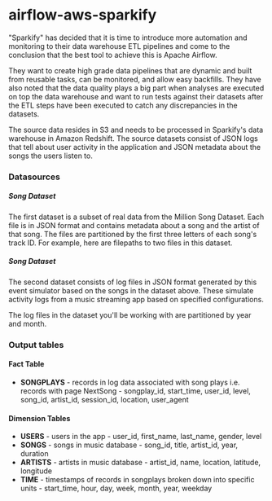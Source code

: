 # airflow-aws-sparkify

"Sparkify" has decided that it is time to introduce more automation and monitoring to their data warehouse ETL pipelines and come to the conclusion that the best tool to achieve this is Apache Airflow.

They want to create high grade data pipelines that are dynamic and built from reusable tasks, can be monitored, and allow easy backfills. They have also noted that the data quality plays a big part when analyses are executed on top the data warehouse and want to run tests against their datasets after the ETL steps have been executed to catch any discrepancies in the datasets.

The source data resides in S3 and needs to be processed in Sparkify's data warehouse in Amazon Redshift. The source datasets consist of JSON logs that tell about user activity in the application and JSON metadata about the songs the users listen to.

### Datasources

##### Song Dataset
The first dataset is a subset of real data from the Million Song Dataset. Each file is in JSON format and contains metadata about a song and the artist of that song. The files are partitioned by the first three letters of each song's track ID. For example, here are filepaths to two files in this dataset.

##### Song Dataset
The second dataset consists of log files in JSON format generated by this event simulator based on the songs in the dataset above. These simulate activity logs from a music streaming app based on specified configurations.

The log files in the dataset you'll be working with are partitioned by year and month.

### Output tables

#### Fact Table
 
- **SONGPLAYS** - records in log data associated with song plays i.e. records with page NextSong - songplay_id, start_time, user_id, level, song_id, artist_id, session_id, location, user_agent

#### Dimension Tables

- **USERS** - users in the app - user_id, first_name, last_name, gender, level
- **SONGS**  - songs in music database - song_id, title, artist_id, year, duration
- **ARTISTS** - artists in music database - artist_id, name, location, latitude, longitude
- **TIME** - timestamps of records in songplays broken down into specific units - start_time, hour, day, week, month, year, weekday
